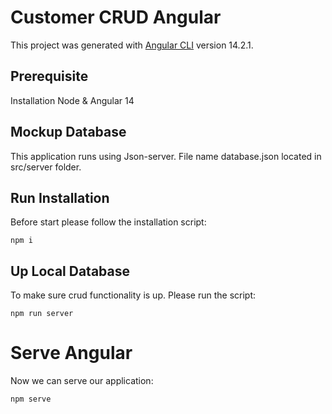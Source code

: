 # Customer CRUD Angular

This project was generated with [Angular CLI](https://github.com/angular/angular-cli) version 14.2.1.

## Prerequisite

Installation Node & Angular 14

## Mockup Database 
This application runs using Json-server. File name database.json located in src/server folder.

## Run Installation

Before start please follow the installation script: 

```
npm i
```

## Up Local Database

To make sure crud functionality is up. Please run the script:

```
npm run server
```
# Serve Angular

Now we can serve our application:

```
npm serve
```
